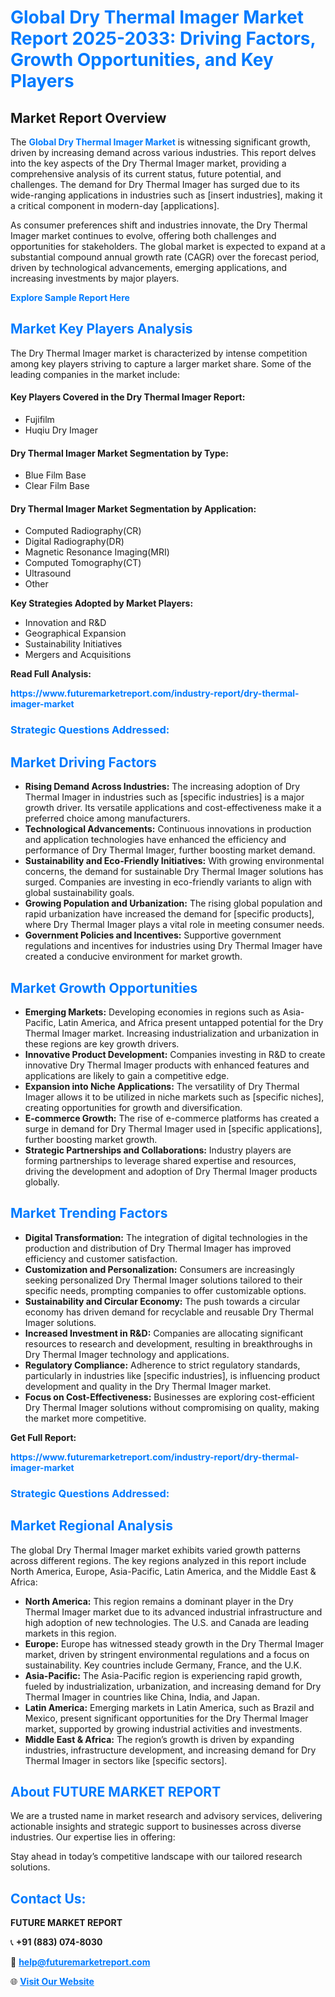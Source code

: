 <h1 style="color: #007BFF;">Global Dry Thermal Imager Market Report 2025-2033: Driving Factors, Growth Opportunities, and Key Players</h1>

<section id="overview">
<h2>Market Report Overview</h2>
<p>The <a href="https://www.futuremarketreport.com/industry-report/dry-thermal-imager-market" style="color: #007BFF; text-decoration: none;"><strong>Global Dry Thermal Imager Market</strong></a> is witnessing significant growth, driven by increasing demand across various industries. This report delves into the key aspects of the Dry Thermal Imager market, providing a comprehensive analysis of its current status, future potential, and challenges. The demand for Dry Thermal Imager has surged due to its wide-ranging applications in industries such as [insert industries], making it a critical component in modern-day [applications].</p>
<p>As consumer preferences shift and industries innovate, the Dry Thermal Imager market continues to evolve, offering both challenges and opportunities for stakeholders. The global market is expected to expand at a substantial compound annual growth rate (CAGR) over the forecast period, driven by technological advancements, emerging applications, and increasing investments by major players.</p>
</section>

<section id="overview">
<p><a href="https://www.futuremarketreport.com/request-sample/reportId=78370" style="color: #007BFF; text-decoration: none;"><strong>Explore Sample Report Here</strong></a></p>
</section>

<section id="key-players">
<h2 style="color: #007BFF;">Market Key Players Analysis</h2>
<p>The Dry Thermal Imager market is characterized by intense competition among key players striving to capture a larger market share. Some of the leading companies in the market include:</p>
<h4>Key Players Covered in the Dry Thermal Imager Report:</h4>
<ul><li>Fujifilm</li><li>Huqiu Dry Imager</li></ul>
<h4>Dry Thermal Imager Market Segmentation by Type:</h4>
<ul><li>Blue Film Base</li><li>Clear Film Base</li></ul>

<h4>Dry Thermal Imager Market Segmentation by Application:</h4>
<ul><li>Computed Radiography(CR)</li><li>Digital Radiography(DR)</li><li>Magnetic Resonance Imaging(MRI)</li><li>Computed Tomography(CT)</li><li>Ultrasound</li><li>Other</li></ul>
<p><strong>Key Strategies Adopted by Market Players:</strong></p>
<ul>
<li>Innovation and R&D</li>
<li>Geographical Expansion</li>
<li>Sustainability Initiatives</li>
<li>Mergers and Acquisitions</li>
</ul>
</section>

<section>
<p><strong>Read Full Analysis: </strong></p><a href="https://www.futuremarketreport.com/industry-report/dry-thermal-imager-market" style="color: #007BFF; text-decoration: none;"><strong>https://www.futuremarketreport.com/industry-report/dry-thermal-imager-market</strong></a>
<h3 style="color: #007BFF;">Strategic Questions Addressed:</h3>
</section>

<section id="driving-factors">
<h2 style="color: #007BFF;">Market Driving Factors</h2>
<ul>
<li><strong>Rising Demand Across Industries:</strong> The increasing adoption of Dry Thermal Imager in industries such as [specific industries] is a major growth driver. Its versatile applications and cost-effectiveness make it a preferred choice among manufacturers.</li>
<li><strong>Technological Advancements:</strong> Continuous innovations in production and application technologies have enhanced the efficiency and performance of Dry Thermal Imager, further boosting market demand.</li>
<li><strong>Sustainability and Eco-Friendly Initiatives:</strong> With growing environmental concerns, the demand for sustainable Dry Thermal Imager solutions has surged. Companies are investing in eco-friendly variants to align with global sustainability goals.</li>
<li><strong>Growing Population and Urbanization:</strong> The rising global population and rapid urbanization have increased the demand for [specific products], where Dry Thermal Imager plays a vital role in meeting consumer needs.</li>
<li><strong>Government Policies and Incentives:</strong> Supportive government regulations and incentives for industries using Dry Thermal Imager have created a conducive environment for market growth.</li>
</ul>
</section>

<section id="growth-opportunities">
<h2 style="color: #007BFF;">Market Growth Opportunities</h2>
<ul>
<li><strong>Emerging Markets:</strong> Developing economies in regions such as Asia-Pacific, Latin America, and Africa present untapped potential for the Dry Thermal Imager market. Increasing industrialization and urbanization in these regions are key growth drivers.</li>
<li><strong>Innovative Product Development:</strong> Companies investing in R&D to create innovative Dry Thermal Imager products with enhanced features and applications are likely to gain a competitive edge.</li>
<li><strong>Expansion into Niche Applications:</strong> The versatility of Dry Thermal Imager allows it to be utilized in niche markets such as [specific niches], creating opportunities for growth and diversification.</li>
<li><strong>E-commerce Growth:</strong> The rise of e-commerce platforms has created a surge in demand for Dry Thermal Imager used in [specific applications], further boosting market growth.</li>
<li><strong>Strategic Partnerships and Collaborations:</strong> Industry players are forming partnerships to leverage shared expertise and resources, driving the development and adoption of Dry Thermal Imager products globally.</li>
</ul>
</section>

<section id="trending-factors">
<h2 style="color: #007BFF;">Market Trending Factors</h2>
<ul>
<li><strong>Digital Transformation:</strong> The integration of digital technologies in the production and distribution of Dry Thermal Imager has improved efficiency and customer satisfaction.</li>
<li><strong>Customization and Personalization:</strong> Consumers are increasingly seeking personalized Dry Thermal Imager solutions tailored to their specific needs, prompting companies to offer customizable options.</li>
<li><strong>Sustainability and Circular Economy:</strong> The push towards a circular economy has driven demand for recyclable and reusable Dry Thermal Imager solutions.</li>
<li><strong>Increased Investment in R&D:</strong> Companies are allocating significant resources to research and development, resulting in breakthroughs in Dry Thermal Imager technology and applications.</li>
<li><strong>Regulatory Compliance:</strong> Adherence to strict regulatory standards, particularly in industries like [specific industries], is influencing product development and quality in the Dry Thermal Imager market.</li>
<li><strong>Focus on Cost-Effectiveness:</strong> Businesses are exploring cost-efficient Dry Thermal Imager solutions without compromising on quality, making the market more competitive.</li>
</ul>
</section>

<section>
<p><strong>Get Full Report: </strong></p><a href="https://www.futuremarketreport.com/industry-report/dry-thermal-imager-market" style="color: #007BFF; text-decoration: none;"><strong>https://www.futuremarketreport.com/industry-report/dry-thermal-imager-market</strong></a>
<h3 style="color: #007BFF;">Strategic Questions Addressed:</h3>
</section>


<section id="regional-analysis">
<h2 style="color: #007BFF;">Market Regional Analysis</h2>
<p>The global Dry Thermal Imager market exhibits varied growth patterns across different regions. The key regions analyzed in this report include North America, Europe, Asia-Pacific, Latin America, and the Middle East & Africa:</p>
<ul>
<li><strong>North America:</strong> This region remains a dominant player in the Dry Thermal Imager market due to its advanced industrial infrastructure and high adoption of new technologies. The U.S. and Canada are leading markets in this region.</li>
<li><strong>Europe:</strong> Europe has witnessed steady growth in the Dry Thermal Imager market, driven by stringent environmental regulations and a focus on sustainability. Key countries include Germany, France, and the U.K.</li>
<li><strong>Asia-Pacific:</strong> The Asia-Pacific region is experiencing rapid growth, fueled by industrialization, urbanization, and increasing demand for Dry Thermal Imager in countries like China, India, and Japan.</li>
<li><strong>Latin America:</strong> Emerging markets in Latin America, such as Brazil and Mexico, present significant opportunities for the Dry Thermal Imager market, supported by growing industrial activities and investments.</li>
<li><strong>Middle East & Africa:</strong> The region’s growth is driven by expanding industries, infrastructure development, and increasing demand for Dry Thermal Imager in sectors like [specific sectors].</li>
</ul>
</section>

<footer>
<h2 style="color: #007BFF;">About FUTURE MARKET REPORT</h2>
<p>We are a trusted name in market research and advisory services, delivering actionable insights and strategic support to businesses across diverse industries. Our expertise lies in offering:</p>

<p>Stay ahead in today’s competitive landscape with our tailored research solutions.</p>

<h2 style="color: #007BFF;">Contact Us:</h2>
<p><strong>FUTURE MARKET REPORT</strong></p>
<p>📞 <strong>+91 (883) 074-8030</strong></p>
<p>📧 <strong><a href="mailto:help@futuremarketreport.com" style="color: #007BFF;">help@futuremarketreport.com</a></strong></p>
<p>🌐 <strong><a href="https://www.futuremarketreport.com/" style="color: #007BFF;">Visit Our Website</a></strong></p>
</footer>